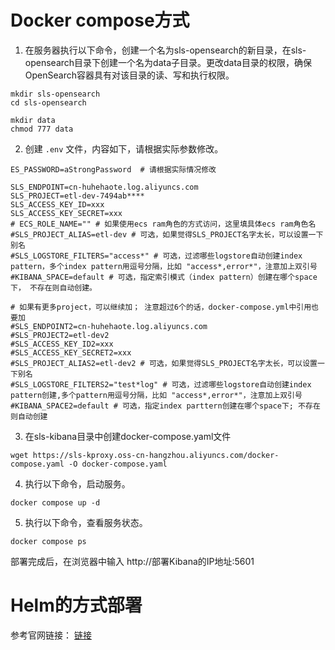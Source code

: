# Docker compose方式

1. 在服务器执行以下命令，创建一个名为sls-opensearch的新目录，在sls-opensearch目录下创建一个名为data子目录。更改data目录的权限，确保OpenSearch容器具有对该目录的读、写和执行权限。

```
mkdir sls-opensearch
cd sls-opensearch

mkdir data
chmod 777 data 
```

2. 创建 `.env` 文件，内容如下，请根据实际参数修改。
```
ES_PASSWORD=aStrongPassword  # 请根据实际情况修改

SLS_ENDPOINT=cn-huhehaote.log.aliyuncs.com
SLS_PROJECT=etl-dev-7494ab****
SLS_ACCESS_KEY_ID=xxx
SLS_ACCESS_KEY_SECRET=xxx
# ECS_ROLE_NAME="" # 如果使用ecs ram角色的方式访问，这里填具体ecs ram角色名
#SLS_PROJECT_ALIAS=etl-dev # 可选，如果觉得SLS_PROJECT名字太长，可以设置一下别名
#SLS_LOGSTORE_FILTERS="access*" # 可选，过滤哪些logstore自动创建index pattern，多个index pattern用逗号分隔，比如 "access*,error*"，注意加上双引号
#KIBANA_SPACE=default # 可选，指定索引模式（index pattern）创建在哪个space下， 不存在则自动创建。

# 如果有更多project，可以继续加； 注意超过6个的话，docker-compose.yml中引用也要加
#SLS_ENDPOINT2=cn-huhehaote.log.aliyuncs.com
#SLS_PROJECT2=etl-dev2
#SLS_ACCESS_KEY_ID2=xxx
#SLS_ACCESS_KEY_SECRET2=xxx
#SLS_PROJECT_ALIAS2=etl-dev2 # 可选，如果觉得SLS_PROJECT名字太长，可以设置一下别名
#SLS_LOGSTORE_FILTERS2="test*log" # 可选，过滤哪些logstore自动创建index pattern创建,多个pattern用逗号分隔，比如 "access*,error*"，注意加上双引号
#KIBANA_SPACE2=default # 可选，指定index parttern创建在哪个space下; 不存在则自动创建
```

3. 在sls-kibana目录中创建docker-compose.yaml文件

```
wget https://sls-kproxy.oss-cn-hangzhou.aliyuncs.com/docker-compose.yaml -O docker-compose.yaml
```

4. 执行以下命令，启动服务。

```
docker compose up -d
```

5. 执行以下命令，查看服务状态。
```
docker compose ps
```
部署完成后，在浏览器中输入 http://部署Kibana的IP地址:5601


# Helm的方式部署

参考官网链接： [链接](https://help.aliyun.com/zh/sls/use-kibana-to-access-the-elasticsearch-compatible-api-of-log-service)
